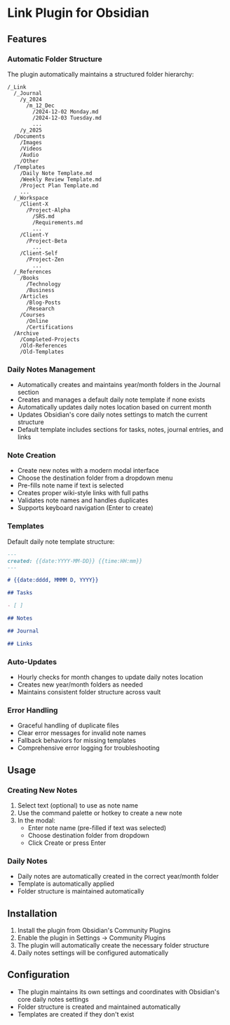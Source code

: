 # Link Plugin for Obsidian

## Features

### Automatic Folder Structure

The plugin automatically maintains a structured folder hierarchy:

```
/_Link
  /_Journal
    /y_2024
      /m_12_Dec
        /2024-12-02 Monday.md
        /2024-12-03 Tuesday.md
        ...
    /y_2025
  /Documents
    /Images
    /Videos
    /Audio
    /Other
  /Templates
    /Daily Note Template.md
    /Weekly Review Template.md
    /Project Plan Template.md
    ...
  /_Workspace
    /Client-X
      /Project-Alpha
        /SRS.md
        /Requirements.md
        ...
    /Client-Y
      /Project-Beta
        ...
    /Client-Self
      /Project-Zen
        ...
  /_References
    /Books
      /Technology
      /Business
    /Articles
      /Blog-Posts
      /Research
    /Courses
      /Online
      /Certifications
  /Archive
    /Completed-Projects
    /Old-References
    /Old-Templates
```

### Daily Notes Management

- Automatically creates and maintains year/month folders in the Journal section
- Creates and manages a default daily note template if none exists
- Automatically updates daily notes location based on current month
- Updates Obsidian's core daily notes settings to match the current structure
- Default template includes sections for tasks, notes, journal entries, and links

### Note Creation

- Create new notes with a modern modal interface
- Choose the destination folder from a dropdown menu
- Pre-fills note name if text is selected
- Creates proper wiki-style links with full paths
- Validates note names and handles duplicates
- Supports keyboard navigation (Enter to create)

### Templates

Default daily note template structure:

```markdown
---
created: {{date:YYYY-MM-DD}} {{time:HH:mm}}
---

# {{date:dddd, MMMM D, YYYY}}

## Tasks

- [ ]

## Notes

## Journal

## Links
```

### Auto-Updates

- Hourly checks for month changes to update daily notes location
- Creates new year/month folders as needed
- Maintains consistent folder structure across vault

### Error Handling

- Graceful handling of duplicate files
- Clear error messages for invalid note names
- Fallback behaviors for missing templates
- Comprehensive error logging for troubleshooting

## Usage

### Creating New Notes

1. Select text (optional) to use as note name
2. Use the command palette or hotkey to create a new note
3. In the modal:
   - Enter note name (pre-filled if text was selected)
   - Choose destination folder from dropdown
   - Click Create or press Enter

### Daily Notes

- Daily notes are automatically created in the correct year/month folder
- Template is automatically applied
- Folder structure is maintained automatically

## Installation

1. Install the plugin from Obsidian's Community Plugins
2. Enable the plugin in Settings → Community Plugins
3. The plugin will automatically create the necessary folder structure
4. Daily notes settings will be configured automatically

## Configuration

- The plugin maintains its own settings and coordinates with Obsidian's core daily notes settings
- Folder structure is created and maintained automatically
- Templates are created if they don't exist

```

```
